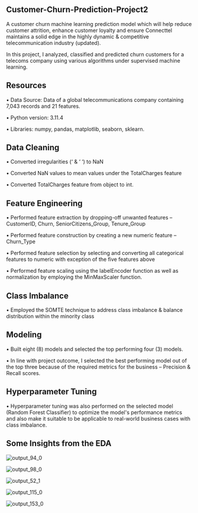## Customer-Churn-Prediction-Project2

A customer churn machine learning prediction model which will help reduce customer attrition, enhance customer loyalty and ensure Connecttel maintains a solid edge in the highly dynamic & competitive telecommunication industry (updated).

In this project, I analyzed, classified and predicted churn customers for a telecoms company using various algorithms under supervised machine learning.

## Resources 

•	Data Source: Data of a global telecommunications company containing 7,043 records and 21 features.

•	Python version: 3.11.4

•	Libraries: numpy, pandas, matplotlib, seaborn, sklearn.

## Data Cleaning

•	Converted irregularities (‘ & ‘ ‘) to NaN

•	Converted NaN values to mean values under the TotalCharges feature

•	Converted TotalCharges feature from object to int.

## Feature Engineering 

•	Performed feature extraction by dropping-off unwanted features – CustomerID, Churn, SeniorCitizens_Group, Tenure_Group

•	Performed feature construction by creating a new numeric feature – Churn_Type

•	Performed feature selection by selecting and converting all categorical features to numeric with exception of the five features above 

•	Performed feature scaling using the labelEncoder function as well as normalization by employing the MinMaxScaler function.


## Class Imbalance 

•	Employed the SOMTE technique to address class imbalance & balance distribution within the minority class


## Modeling 

•	Built eight (8) models and selected the top performing four (3) models.

•	In line with project outcome, I selected the best performing model out of the top three because of the required metrics for the business – Precision & Recall scores. 


## Hyperparameter Tuning 

•	Hyperparameter tuning was also performed on the selected model (Random Forest Classifier) to optimize the model's performance metrics and also make it suitable to be applicable to real-world business cases with class imbalance.


## Some Insights from the EDA


![output_94_0](https://github.com/UzorNwokeaka/Customer-Churn-Prediction-Project2/assets/128752357/82f6f206-01e6-481f-b905-85e0d879a004)


![output_98_0](https://github.com/UzorNwokeaka/Customer-Churn-Prediction-Project2/assets/128752357/1d4c9908-70a7-4fd4-9eae-5ca564cfcb4f)


![output_52_1](https://github.com/UzorNwokeaka/Customer-Churn-Prediction-Project2/assets/128752357/b97f8fa1-d721-4986-b5a5-19e203b582a5)


![output_115_0](https://github.com/UzorNwokeaka/Customer-Churn-Prediction-Project2/assets/128752357/081cd377-f6fb-46ac-b175-6967220ebd19)


![output_153_0](https://github.com/UzorNwokeaka/Customer-Churn-Prediction-Project2/assets/128752357/963c0aea-e5bc-479b-8e3d-2fd083cfb8c2)




